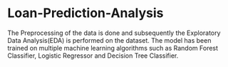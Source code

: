 # Loan-Prediction-Analysis

The Preprocessing of the data is done and subsequently the Exploratory Data Analysis(EDA) is performed on the dataset.
The model has been trained on multiple machine learning algorithms such as Random Forest Classifier, Logistic Regressor and Decision Tree Classifier.
